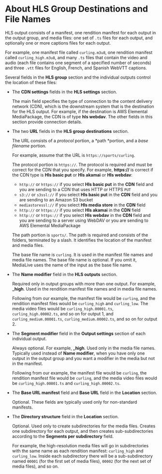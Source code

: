 # About HLS Group Destinations and File Names<a name="about-hls-file-locations"></a>

HLS output consists of a manifest, one rendition manifest for each output in the output group, and media files: one set of `.ts` files for each output, and optionally one or more captions files for each output\. 

For example, one manifest file called `curling.m3u8`, one rendition manifest called `curling_high.m3u8`, and many `.ts` files that contain the video and audio \(each file contains one segment of a specified number of seconds\) and three `.vtt` files for English, French, and Spanish WebVTT captions\.

Several fields in the **HLS group** section and the individual outputs control the location of these files:
+ The **CDN settings** fields in the **HLS settings** section\. 

  The main field specifies the type of connection to the content delivery network \(CDN\), which is the downstream system that is the destination for the HLS output\. For example, if the destination is AWS Elemental MediaPackage, the CDN is of type **hls webdav**\. The other fields in this section provide connection details\.
+ The two **URL** fields in the **HLS group destinations** section\. 

  The URL consists of a *protocol* portion, a *path *portion, and a *base filename* portion\. 

  For example, assume that the URL is `https://sports/curling`\.

  The protocol portion is `https://`\. The protocol is required and must be correct for the CDN that you specify\. For example, **https://** is correct if the CDN type is **Hls basic put** or **Hls akamai** or **Hls webdav**: 
  + `http://` or `https://` if you select **Hls basic put** in the **CDN** field and you are sending to a CDN that uses HTTP or HTTPS `PUT`
  + `s3://` or `s3ssl://` if you select **Hls basic put** in the **CDN** field and you are sending to an Amazon S3 bucket
  + `mediastoressl://` if you select **Hls media store** in the **CDN** field
  + `http://` or `https://` if you select **Hls akamai** in the **CDN** field
  + `http://` or `https://` if you select **Hls webdav** in the **CDN** field and you are sending to a server using WebDAV or you are sending to AWS Elemental MediaPackage

  The path portion is `sports/`\. The path is required and consists of the folders, terminated by a slash\. It identifies the location of the manifest and media files\. 

  The base file name is `curling`\. It is used in the manifest file names and media file names\. The base file name is optional\. If you omit it, MediaLive uses the name of the input as the base file name\.
+ The **Name modifier** field in the **HLS outputs** section\. 

  Required only in output groups with more than one output\. For example, **\_high**\. Used in the rendition manifest file names and in media file names\. 

  Following from our example, the manifest file would be `curling`, and the rendition manifest files would be `curling_high` and `curling_low`\. The media video files would be `curling_high.00001.ts`, `curling_high.00002.ts`, and so on for output 1, and `curling_medium.00001.ts`, `curling_medium.00002.ts`, and so on for output 2\. 
+ The **Segment modifier** field in the **Output settings** section of each individual output\. 

  Always optional\. For example, **\_high**\. Used only in the media file names\. Typically used instead of **Name modifier**, when you have only one output in the output group and you want a modifier in the media but not in the manifest\. 

  Following from our example, the manifest file would be `curling`, the rendition manifest file would be `curling`, and the media video files would be `curling_high.00001.ts` and `curling_high.00002.ts`\. 
+ The **Base URL manifest** field and **Base URL** field in the **Location** section\. 

  Optional\. These fields are typically used only for non\-standard manifests\.
+ The **Directory structure** field in the **Location** section\. 

  Optional\. Used only to create subdirectories for the media files\. Creates one subdirectory for each output, and then creates sub\-subdirectories according to the **Segments per subdirectory** field\. 

  For example, the high\-resolution media files will go in subdirectories with the same name as each rendition manifest: `curling_high` and `curling_low`\. Inside each subdirectory there will be a sub\-subdirectory named `00001` \(for the first set of media files\), `00002` \(for the next set of media files\), and so on\.